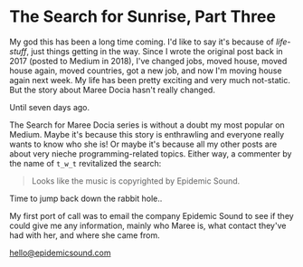 # The Search for Sunrise, Part Three

My god this has been a long time coming. I'd like to say it's because of _life-stuff_, just things getting in the way. Since I wrote the original post back in 2017 (posted to Medium in 2018), I've changed jobs, moved house, moved house again, moved countries, got a new job, and now I'm moving house again next week. My life has been pretty exciting and very much not-static. But the story about Maree Docia hasn't really changed.

Until seven days ago.

The Search for Maree Docia series is without a doubt my most popular on Medium. Maybe it's because this story is enthrawling and everyone really wants to know who she is! Or maybe it's because all my other posts are about very nieche programming-related topics. Either way, a commenter by the name of `t_w_t` revitalized the search:

> Looks like the music is copyrighted by Epidemic Sound.

Time to jump back down the rabbit hole..

My first port of call was to email the company Epidemic Sound to see if they could give me any information, mainly who Maree is, what contact they've had with her, and where she came from.

hello@epidemicsound.com
